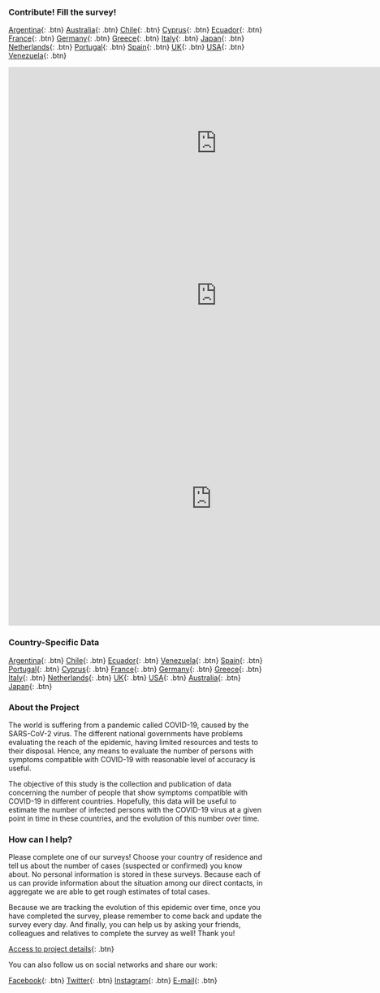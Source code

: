 ### Contribute! Fill the survey!

[Argentina](https://tinyurl.com/coronasurveysargentina){: .btn}
[Australia](https://tinyurl.com/coronasurveysaustralia){: .btn}
[Chile](https://tinyurl.com/coronasurveyschile){: .btn}
[Cyprus](http://cyprus.coronasurveys.com){: .btn}
[Ecuador](https://tinyurl.com/coronasurveysecuador){: .btn}
[France](https://tinyurl.com/coronasurveysfrance){: .btn}
[Germany](https://tinyurl.com/coronasurveysgermany){: .btn}
[Greece](https://tinyurl.com/coronasurveysgreece){: .btn}
[Italy](https://tinyurl.com/coronasurveysitaly){: .btn}
[Japan](https://tinyurl.com/coronasurveysjapan){: .btn}
[Netherlands](https://tinyurl.com/coronasurveysnetherlands){: .btn}
[Portugal](https://tinyurl.com/coronasurveysportugal){: .btn}
[Spain](http://spain.coronasurveys.com){: .btn}
[UK](https://tinyurl.com/coronasurveysuk){: .btn}
[USA](https://tinyurl.com/coronasurveysusa){: .btn}
[Venezuela](https://tinyurl.com/coronasurveysvenezuela){: .btn}

<iframe src="https://covid19.algolysis.com/grafana/d-solo/G_Aw4CrZk/coronasurveys?tab=advanced&panelId=20&orgId=1&from=1584576000000&to=1586084726626" width="820" height="300" frameborder="0"></iframe> <iframe src="https://covid19.algolysis.com/grafana/d-solo/G_Aw4CrZk/coronasurveys?tab=advanced&panelId=19&orgId=1&from=1584576000000&to=1586082342423" width="820" height="300" frameborder="0"></iframe>

<iframe src="https://covid19.algolysis.com/grafana/d-solo/G_Aw4CrZk/coronasurveys?tab=advanced&panelId=21&orgId=1&from=1583494466235&to=1586086466235
" width="800" height="500" frameborder="0"></iframe>

### Country-Specific Data

[Argentina](https://https://gcgimdea.github.io/Coronasurveys-web/results/argentina){: .btn}
[Chile](https://https://gcgimdea.github.io/Coronasurveys-web/results/chile){: .btn}
[Ecuador](https://https://gcgimdea.github.io/Coronasurveys-web/results/ecuador){: .btn}
[Venezuela](https://https://gcgimdea.github.io/Coronasurveys-web/results/venezuela){: .btn}
[Spain](https://https://gcgimdea.github.io/Coronasurveys-web/results/spain){: .btn}
[Portugal](https://https://gcgimdea.github.io/Coronasurveys-web/results/portugal){: .btn}
[Cyprus](https://https://gcgimdea.github.io/Coronasurveys-web/results/cyprus){: .btn}
[France](https://https://gcgimdea.github.io/Coronasurveys-web/results/france){: .btn}
[Germany](https://https://gcgimdea.github.io/Coronasurveys-web/results/germany){: .btn}
[Greece](https://https://gcgimdea.github.io/Coronasurveys-web/results/greece){: .btn}
[Italy](https://https://gcgimdea.github.io/Coronasurveys-web/results/italy){: .btn}
[Netherlands](https://https://gcgimdea.github.io/Coronasurveys-web/results/netherlands){: .btn}
[UK](https://https://gcgimdea.github.io/Coronasurveys-web/results/uk){: .btn}
[USA](https://https://gcgimdea.github.io/Coronasurveys-web/results/usa){: .btn}
[Australia](https://https://gcgimdea.github.io/Coronasurveys-web/results/australia){: .btn}
[Japan](https://https://gcgimdea.github.io/Coronasurveys-web/results/japan){: .btn}

### About the Project

The world is suffering from a pandemic called COVID-19, caused by the SARS-CoV-2 virus. The different national governments have problems evaluating the reach of the epidemic, having limited resources and tests to their disposal. Hence, any means to evaluate the number of persons with symptoms compatible with COVID-19 with reasonable level of accuracy is useful.

The objective of this study is the collection and publication of data concerning the number of people that show symptoms compatible with COVID-19 in different countries. Hopefully, this data will be useful to estimate the number of infected persons with the COVID-19 virus at a given point in time in these countries, and the evolution of this number over time.

### How can I help?

Please complete one of our surveys! Choose your country of residence and tell us about the number of cases (suspected or confirmed) you know about. No personal information is stored in these surveys. Because each of us can provide information about the situation among our direct contacts, in aggregate we are able to get rough estimates of total cases.

Because we are tracking the evolution of this epidemic over time, once you have completed the survey, please remember to come back and update the survey every day. And finally, you can help us by asking your friends, colleagues and relatives to complete the survey as well! Thank you!

[Access to project details](https://github.com/GCGImdea/coronasurveys){: .btn}

You can also follow us on social networks and share our work:

[Facebook](https://www.facebook.com/groups/209076966867175/){: .btn}
[Twitter](https://twitter.com/coronasurveys){: .btn}
[Instagram](https://www.instagram.com/coronasurveys/){: .btn}
[E-mail](mailto:coronasurveys@gmail.com){: .btn}

